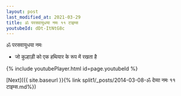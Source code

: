 ```yaml
---
layout: post
last_modified_at: 2021-03-29
title: ॐ परसवायुधया नमः ११ टाइम्स
youtubeId: dDt-ItNtG8c
---
```

 
 
 ॐ परसवायुधया नमः  
 
 -  जो कुल्हाड़ी को एक हथियार के रूप में रखता है 
 
  
 
  
 
 
 
 
 
 


{% include youtubePlayer.html id=page.youtubeId %}
 
[Next]({{ site.baseurl }}{% link  split1/_posts/2014-03-08-ॐ देव्या नमः ११ टाइम्स.md%})
 
